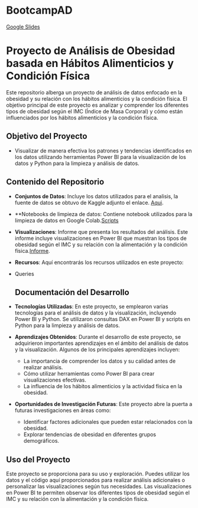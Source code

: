 # BootcampAD
[Google Slides](https://docs.google.com/presentation/d/1NsUyo5E2PgmULSgXopyybw4zE7hvJ_yEgRsq_6uFtpo/edit?usp=sharing)


# Proyecto de Análisis de Obesidad basada en Hábitos Alimenticios y Condición Física

Este repositorio alberga un proyecto de análisis de datos enfocado en la obesidad y su relación con los hábitos alimenticios y la condición física. El objetivo principal de este proyecto es analizar y comprender los diferentes tipos de obesidad según el IMC (Índice de Masa Corporal) y cómo están influenciados por los hábitos alimenticios y la condición física.

## Objetivo del Proyecto

- Visualizar de manera efectiva los patrones y tendencias identificados en los datos utilizando herramientas Power BI para la visualización de los datos y Python para la limpieza y análisis de datos.

## Contenido del Repositorio

- **Conjuntos de Datos**: Incluye los datos utilizados para el analisis, la fuente de datos se obtuvo de Kaggle adjunto el enlace. [Aqui](https://www.kaggle.com/code/pmrich/obesitydataset-eda-data-prep-ml-hypertuning#About-the-Data).
  
- **Notebooks de limpieza de datos: Contiene notebook utilizados para la limpieza de datos en Google Colab.[Scripts](https://github.com/jgomez1305/BootcampAD/blob/main/scripts.ipynb)
  
- **Visualizaciones**: Informe que presenta los resultados del análisis. Este informe incluye visualizaciones en Power BI que muestran los tipos de obesidad según el IMC y su relación con la alimentación y la condición física.[Informe]().

- **Recursos**: Aquí encontrarás los recursos utilizados en este proyecto:
- Queries[]()


  ## Documentación del Desarrollo

- **Tecnologías Utilizadas**: En este proyecto, se emplearon varias tecnologías para el análisis de datos y la visualización, incluyendo Power BI y Python. Se utilizaron consultas DAX en Power BI y scripts en Python para la limpieza y análisis de datos.

- **Aprendizajes Obtenidos**: Durante el desarrollo de este proyecto, se adquirieron importantes aprendizajes en el ámbito del análisis de datos y la visualización. Algunos de los principales aprendizajes incluyen:

    - La importancia de comprender los datos y su calidad antes de realizar análisis.
    - Cómo utilizar herramientas como Power BI para crear visualizaciones efectivas.
    - La influencia de los hábitos alimenticios y la actividad física en la obesidad.

- **Oportunidades de Investigación Futuras**: Este proyecto abre la puerta a futuras investigaciones en áreas como:

    - Identificar factores adicionales que pueden estar relacionados con la obesidad.
    - Explorar tendencias de obesidad en diferentes grupos demográficos.

## Uso del Proyecto

Este proyecto se proporciona para su uso y exploración. Puedes utilizar los datos y el código aquí proporcionados para realizar análisis adicionales o personalizar las visualizaciones según tus necesidades. Las visualizaciones en Power BI te permiten observar los diferentes tipos de obesidad según el IMC y su relación con la alimentación y la condición física.


